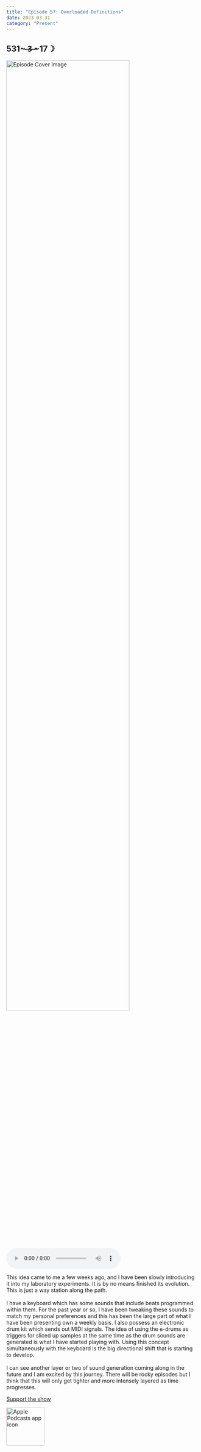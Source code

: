 ```yaml
---
title: "Episode 57: Overloaded Definitions"
date: 2023-03-31
category: "Present"
---
```

## 531~ ̶3̶ ̶~17☽
<img src="https://artwork.captivate.fm/428d29f4-7ffc-41bc-bc94-853f1ca71da0/60854458c4d1acdf4e1c2f79c4137142.jpg" alt="Episode Cover Image" width=80%/>
<audio controls>
  <source src="https://podcasts.captivate.fm/media/999a9355-97cf-4659-8763-ba32e8c92e79/12555322-episode-57-overloaded-definitions.mp3" type="audio/mpeg">
  Your browser does not support the audio element.
</audio>

<p>This idea came to me a few weeks ago, and I have been slowly introducing it into my laboratory experiments. It is by no means finished its evolution. This is just a way station along the path.<br/><br/>I have a keyboard which has some sounds that include beats programmed within them. For the past year or so, I have been tweaking these sounds to match my personal preferences and this has been the large part of what I have been presenting own a weekly basis. I also possess an electronic drum kit which sends out MIDI signals. The idea of using the e-drums as triggers for sliced up samples at the same time as the drum sounds are generated is what I have started playing with. Using this concept simultaneously with the keyboard is the big directional shift that is starting to develop. <br/><br/>I can see another layer or two of sound generation coming along in the future and I am excited by this journey. There will be rocky episodes but I think that this will only get tighter and more intensely layered as time progresses. </p><a rel="payment" href="https://www.paypal.com/donate/?hosted_button_id=WX3GRUK5BHJLS">Support the show</a>

<a href="https://podcasts.apple.com/us/podcast/living-room-music/id1608791560?tscg=30200&itsct=podcast_box_appicon&ls=1&mttnsubad=1608791560" style="display: inline-block;"><img src="https://toolbox.marketingtools.apple.com/api/v2/badges/app-icon-podcasts/standard/en-us" alt="Apple Podcasts app icon" style="width: 100px; height: 100px; vertical-align: middle; object-fit: contain;" /></a>
    
